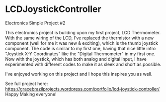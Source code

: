# LCDJoystickController
Electronics Simple Project #2

This electronics project is building upon my first project, LCD Thermometer. With the same wiring of the LCD, I've replaced the thermistor with a new component (well for me it was new & exciting), which is the thumb joystick component. The code is similar to my first one, having that nice little intro "Joystick X-Y Coordinates" like the "Digital Thermometer" in my first one. Now with the joystick, which has both analog and digital input, I have experimented with different codes to make it as sleek and short as possible. 

I've enjoyed working on this project and I hope this inspires you as well.

See full project here: https://gracebrazilprojects.wordpress.com/portfolio/lcd-joystick-controller/
Happy Making everyone!
